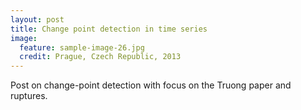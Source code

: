 ```yaml
---
layout: post
title: Change point detection in time series
image:
  feature: sample-image-26.jpg
  credit: Prague, Czech Republic, 2013
---
```


Post on change-point detection with focus on the Truong paper and ruptures. 